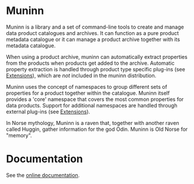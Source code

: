 # Muninn

Muninn is a library and a set of command-line tools to create and manage
data product catalogues and archives. It can function as a pure product
metadata catalogue or it can manage a product archive together with its
metadata catalogue.

When using a product archive, muninn can automatically extract properties
from the products when products get added to the archive. Automatic property
extraction is handled through product type specific plug-ins
(see [Extensions](https://stcorp.github.io/muninn/extensions/)), which are
*not* included in the muninn distribution.

Muninn uses the concept of namespaces to group different sets of properties
for a product together within the catalogue. Muninn itself provides a 'core'
namespace that covers the most common properties for data products.
Support for additional namespaces are handled through external plug-ins
(see [Extensions](https://stcorp.github.io/muninn/extensions/)).

In Norse mythology, Muninn is a raven that, together with another raven called
Huggin, gather information for the god Odin. Muninn is Old Norse for "memory".

# Documentation

See the [online documentation](https://stcorp.github.io/muninn/).
